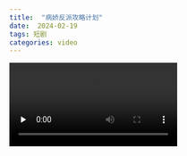 ```yaml
---
title:  "病娇反派攻略计划"
date:  2024-02-19
tags: 短剧
categories: video
---
```

<video id="video" controls="" preload="none">
      <source id="mp4" src="https://drive.xzc-meina.top/api/raw/?path=/Movie/%E7%97%85%E5%A8%87%E5%8F%8D%E6%B4%BE%E6%94%BB%E7%95%A5%E8%AE%A1%E5%88%92.mp4" type="video/mp4">
</video>